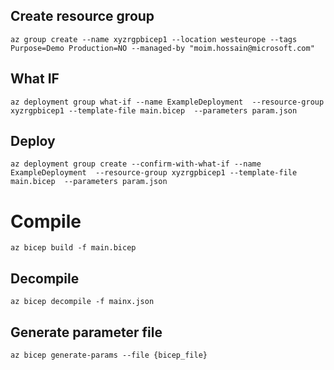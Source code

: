
## Create resource group
```
az group create --name xyzrgpbicep1 --location westeurope --tags Purpose=Demo Production=NO --managed-by "moim.hossain@microsoft.com"
```

## What IF
```
az deployment group what-if --name ExampleDeployment  --resource-group xyzrgpbicep1 --template-file main.bicep  --parameters param.json
```

## Deploy
```
az deployment group create --confirm-with-what-if --name ExampleDeployment  --resource-group xyzrgpbicep1 --template-file main.bicep  --parameters param.json
```



# Compile

```
az bicep build -f main.bicep
```

## Decompile

```
az bicep decompile -f mainx.json
```

## Generate parameter file

```
az bicep generate-params --file {bicep_file}
```